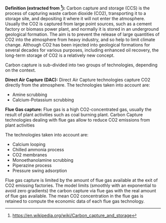 **Definition (extracted from [^1]):**
Carbon capture and storage (CCS) is the process of capturing waste carbon dioxide (CO2), transporting it to a storage site, and depositing it where it will not enter the atmosphere. Usually the CO2 is captured from large point sources, such as a cement factory or biomass power plant, and normally it is stored in an underground geological formation. The aim is to prevent the release of large quantities of CO2 into the atmosphere from heavy industry, and so help to limit climate change. Although CO2 has been injected into geological formations for several decades for various purposes, including enhanced oil recovery, the long-term storage of CO2 is a relatively new concept.

Carbon capture is sub-divided into two groups of technologies, depending on the context.

**Direct Air Capture (DAC):**
Direct Air Capture technologies capture CO2 directly from the atmosphere.
The technologies taken into account are:

* Amine scrubbing
* Calcium-Potassium scrubbing


**Flue Gas capture:**
Flue gas is a high CO2-concentrated gas, usually the result of plant activities such as coal burning plant.
Carbon Capture technologies dealing with flue gas allow to reduce CO2 emissions from plant activities

The technologies taken into account are:



* Calcium looping
* Chilled ammonia process
* CO2 membranes
* Monoethanolamine scrubbing
* Piperazine process
* Pressure swing adsorption

Flue gas capture is limited by the amount of flue gas available at the exit of CO2 emissing factories. The model limits (smoothly with an exponential to avoid zero gradients) the carbon capture via flue gas with the real amount of flue gas available. The mean CO2 concentration in the flue gas is retained to compute the economic data of each flue gas technology.


[^1]: https://en.wikipedia.org/wiki/Carbon_capture_and_storage
